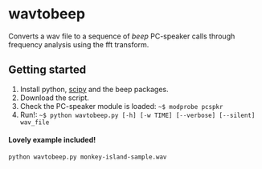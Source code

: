 # wavtobeep
Converts a wav file to a sequence of *beep* PC-speaker calls through frequency analysis using the fft transform.

## Getting started

1. Install python, [scipy](https://pypi.python.org/pypi/scipy) and the beep packages.
2. Download the script.
3. Check the PC-speaker module is loaded:
    `~$ modprobe pcspkr`
4. Run!:
    `~$ python wavtobeep.py [-h] [-w TIME] [--verbose] [--silent] wav_file`
 
#### Lovely example included!

 `python wavtobeep.py monkey-island-sample.wav`
